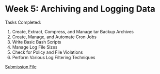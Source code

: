 # Week 5: Archiving and Logging Data

Tasks Completed:
1. Create, Extract, Compress, and Manage tar Backup Archives
2. Create, Manage, and Automate Cron Jobs
3. Write Basic Bash Scripts
4. Manage Log File Sizes
5. Check for Policy and File Violations
6. Perform Various Log Filtering Techniques

[Submission File](./ArchivingAndLoggingData.md)
